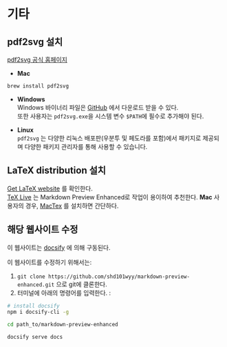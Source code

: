 # 기타

## pdf2svg 설치

[pdf2svg 공식 홈페이지](https://www.cityinthesky.co.uk/opensource/pdf2svg/)

- **Mac**

```bash
brew install pdf2svg
```

- **Windows**  
  Windows 바이너리 파일은 [GitHub](https://github.com/jalios/pdf2svg-windows) 에서 다운로드 받을 수 있다.  
  또한 사용자는 `pdf2svg.exe`을 시스템 변수 `$PATH`에 필수로 추가해야 된다.

* **Linux**  
  `pdf2svg` 는 다양한 리눅스 배포판(우분투 및 페도라를 포함)에서 패키지로 제공되며 다양한 패키지 관리자를 통해 사용할 수 있습니다.

## LaTeX distribution 설치

[Get LaTeX website](https://www.latex-project.org/get/) 를 확인한다.  
[TeX Live](https://www.tug.org/texlive/) 는 Markdown Preview Enhanced로 작업이 용이하여 추천한다.
**Mac** 사용자의 경우, [MacTex](https://www.tug.org/mactex) 를 설치하면 간단하다.

## 해당 웹사이트 수정

이 웹사이트는 [docsify](https://docsify.js.org/#/) 에 의해 구동된다.

이 웹사이트를 수정하기 위해서는:

1. `git clone https://github.com/shd101wyy/markdown-preview-enhanced.git` 으로 git에 클론한다.
2. 터미널에 아래의 명령어를 입력한다. :

```bash
# install docsify
npm i docsify-cli -g

cd path_to/markdown-preview-enhanced

docsify serve docs
```
